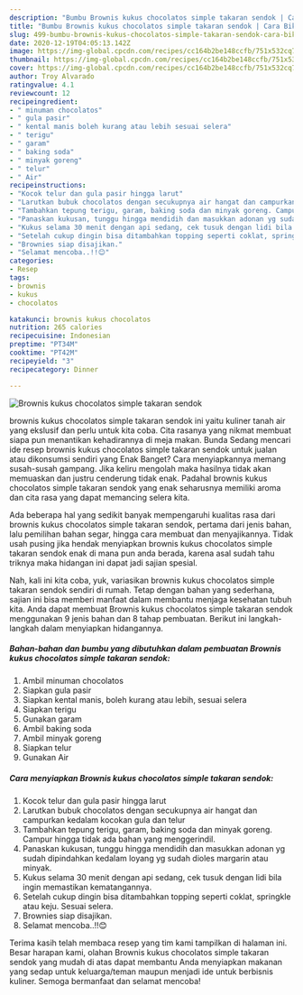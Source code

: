 ```yaml
---
description: "Bumbu Brownis kukus chocolatos simple takaran sendok | Cara Bikin Brownis kukus chocolatos simple takaran sendok Yang Enak Dan Mudah"
title: "Bumbu Brownis kukus chocolatos simple takaran sendok | Cara Bikin Brownis kukus chocolatos simple takaran sendok Yang Enak Dan Mudah"
slug: 499-bumbu-brownis-kukus-chocolatos-simple-takaran-sendok-cara-bikin-brownis-kukus-chocolatos-simple-takaran-sendok-yang-enak-dan-mudah
date: 2020-12-19T04:05:13.142Z
image: https://img-global.cpcdn.com/recipes/cc164b2be148ccfb/751x532cq70/brownis-kukus-chocolatos-simple-takaran-sendok-foto-resep-utama.jpg
thumbnail: https://img-global.cpcdn.com/recipes/cc164b2be148ccfb/751x532cq70/brownis-kukus-chocolatos-simple-takaran-sendok-foto-resep-utama.jpg
cover: https://img-global.cpcdn.com/recipes/cc164b2be148ccfb/751x532cq70/brownis-kukus-chocolatos-simple-takaran-sendok-foto-resep-utama.jpg
author: Troy Alvarado
ratingvalue: 4.1
reviewcount: 12
recipeingredient:
- " minuman chocolatos"
- " gula pasir"
- " kental manis boleh kurang atau lebih sesuai selera"
- " terigu"
- " garam"
- " baking soda"
- " minyak goreng"
- " telur"
- " Air"
recipeinstructions:
- "Kocok telur dan gula pasir hingga larut"
- "Larutkan bubuk chocolatos dengan secukupnya air hangat dan campurkan kedalam kocokan gula dan telur"
- "Tambahkan tepung terigu, garam, baking soda dan minyak goreng. Campur hingga tidak ada bahan yang menggerindil."
- "Panaskan kukusan, tunggu hingga mendidih dan masukkan adonan yg sudah dipindahkan kedalam loyang yg sudah dioles margarin atau minyak."
- "Kukus selama 30 menit dengan api sedang, cek tusuk dengan lidi bila ingin memastikan kematangannya."
- "Setelah cukup dingin bisa ditambahkan topping seperti coklat, springkle atau keju. Sesuai selera."
- "Brownies siap disajikan."
- "Selamat mencoba..!!😊"
categories:
- Resep
tags:
- brownis
- kukus
- chocolatos

katakunci: brownis kukus chocolatos 
nutrition: 265 calories
recipecuisine: Indonesian
preptime: "PT34M"
cooktime: "PT42M"
recipeyield: "3"
recipecategory: Dinner

---
```



![Brownis kukus chocolatos simple takaran sendok](https://img-global.cpcdn.com/recipes/cc164b2be148ccfb/751x532cq70/brownis-kukus-chocolatos-simple-takaran-sendok-foto-resep-utama.jpg)


brownis kukus chocolatos simple takaran sendok ini yaitu kuliner tanah air yang ekslusif dan perlu untuk kita coba. Cita rasanya yang nikmat membuat siapa pun menantikan kehadirannya di meja makan.
Bunda Sedang mencari ide resep brownis kukus chocolatos simple takaran sendok untuk jualan atau dikonsumsi sendiri yang Enak Banget? Cara menyiapkannya memang susah-susah gampang. Jika keliru mengolah maka hasilnya tidak akan memuaskan dan justru cenderung tidak enak. Padahal brownis kukus chocolatos simple takaran sendok yang enak seharusnya memiliki aroma dan cita rasa yang dapat memancing selera kita.

Ada beberapa hal yang sedikit banyak mempengaruhi kualitas rasa dari brownis kukus chocolatos simple takaran sendok, pertama dari jenis bahan, lalu pemilihan bahan segar, hingga cara membuat dan menyajikannya. Tidak usah pusing jika hendak menyiapkan brownis kukus chocolatos simple takaran sendok enak di mana pun anda berada, karena asal sudah tahu triknya maka hidangan ini dapat jadi sajian spesial.




Nah, kali ini kita coba, yuk, variasikan brownis kukus chocolatos simple takaran sendok sendiri di rumah. Tetap dengan bahan yang sederhana, sajian ini bisa memberi manfaat dalam membantu menjaga kesehatan tubuh kita. Anda dapat membuat Brownis kukus chocolatos simple takaran sendok menggunakan 9 jenis bahan dan 8 tahap pembuatan. Berikut ini langkah-langkah dalam menyiapkan hidangannya.

<!--inarticleads1-->

##### Bahan-bahan dan bumbu yang dibutuhkan dalam pembuatan Brownis kukus chocolatos simple takaran sendok:

1. Ambil  minuman chocolatos
1. Siapkan  gula pasir
1. Siapkan  kental manis, boleh kurang atau lebih, sesuai selera
1. Siapkan  terigu
1. Gunakan  garam
1. Ambil  baking soda
1. Ambil  minyak goreng
1. Siapkan  telur
1. Gunakan  Air




<!--inarticleads2-->

##### Cara menyiapkan Brownis kukus chocolatos simple takaran sendok:

1. Kocok telur dan gula pasir hingga larut
1. Larutkan bubuk chocolatos dengan secukupnya air hangat dan campurkan kedalam kocokan gula dan telur
1. Tambahkan tepung terigu, garam, baking soda dan minyak goreng. Campur hingga tidak ada bahan yang menggerindil.
1. Panaskan kukusan, tunggu hingga mendidih dan masukkan adonan yg sudah dipindahkan kedalam loyang yg sudah dioles margarin atau minyak.
1. Kukus selama 30 menit dengan api sedang, cek tusuk dengan lidi bila ingin memastikan kematangannya.
1. Setelah cukup dingin bisa ditambahkan topping seperti coklat, springkle atau keju. Sesuai selera.
1. Brownies siap disajikan.
1. Selamat mencoba..!!😊




Terima kasih telah membaca resep yang tim kami tampilkan di halaman ini. Besar harapan kami, olahan Brownis kukus chocolatos simple takaran sendok yang mudah di atas dapat membantu Anda menyiapkan makanan yang sedap untuk keluarga/teman maupun menjadi ide untuk berbisnis kuliner. Semoga bermanfaat dan selamat mencoba!

